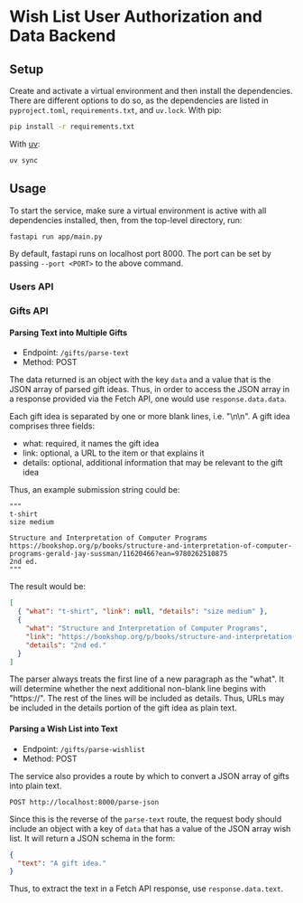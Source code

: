 # Wish List User Authorization and Data Backend

## Setup

Create and activate a virtual environment and then install the dependencies.
There are different options to do so, as the dependencies are listed in `pyproject.toml`, `requirements.txt`, and `uv.lock`.
With pip:

```bash
pip install -r requirements.txt
```

With [uv](https://docs.astral.sh/uv/guides/projects/):

```bash
uv sync
```

## Usage

To start the service, make sure a virtual environment is active with all dependencies installed, then, from the top-level directory, run:

```bash
fastapi run app/main.py
```

By default, fastapi runs on localhost port 8000.
The port can be set by passing `--port <PORT>` to the above command.

### Users API

### Gifts API

#### Parsing Text into Multiple Gifts

- Endpoint: `/gifts/parse-text`
- Method: POST

The data returned is an object with the key `data` and a value that is the JSON array of parsed gift ideas.
Thus, in order to access the JSON array in a response provided via the Fetch API, one would use `response.data.data`.

Each gift idea is separated by one or more blank lines, i.e. "\n\n".
A gift idea comprises three fields:

- what: required, it names the gift idea
- link: optional, a URL to the item or that explains it
- details: optional, additional information that may be relevant to the gift idea

Thus, an example submission string could be:

```
"""
t-shirt
size medium

Structure and Interpretation of Computer Programs
https://bookshop.org/p/books/structure-and-interpretation-of-computer-programs-gerald-jay-sussman/11620466?ean=9780262510875
2nd ed.
"""
```

The result would be:

```json
[
  { "what": "t-shirt", "link": null, "details": "size medium" },
  {
    "what": "Structure and Interpretation of Computer Programs",
    "link": "https://bookshop.org/p/books/structure-and-interpretation-of-computer-programs-gerald-jay-sussman/11620466?ean=9780262510875",
    "details": "2nd ed."
  }
]
```

The parser always treats the first line of a new paragraph as the "what".
It will determine whether the next additional non-blank line begins with "https://".
The rest of the lines will be included as details.
Thus, URLs may be included in the details portion of the gift idea as plain text.

#### Parsing a Wish List into Text

- Endpoint: `/gifts/parse-wishlist`
- Method: POST

The service also provides a route by which to convert a JSON array of gifts into plain text.

`POST http://localhost:8000/parse-json`

Since this is the reverse of the `parse-text` route, the request body should include an object with a key of `data` that has a value of the JSON array wish list.
It will return a JSON schema in the form:

```json
{
  "text": "A gift idea."
}
```

Thus, to extract the text in a Fetch API response, use `response.data.text`.
